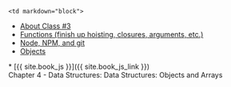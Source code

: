 	<td markdown="block">
* [About Class #3](slides/03/meta.html)
* [Functions (finish up hoisting, closures, arguments, etc.)](slides/03/functions-addendum.html)
* [Node, NPM, and git](slides/03/node-npm-debug-git.html)
* [Objects](slides/03/objects.html)

</td>
	<td markdown="block">
* [{{ site.book_js }}]({{ site.book_js_link }}) <br> Chapter 4 - Data Structures: Data Structures: Objects and Arrays
</td>
	<td markdown="block">
<!--
* [](assignments/.html)
-->
</td>
